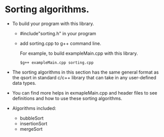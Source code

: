 # Sorting algorithms.

* To build your program with this library.
    * #include"sorting.h" in your program
    * add sorting.cpp to g++ command line.

         For example, to build exampleMain.cpp with this library.
      
          $g++ exampleMain.cpp sorting.cpp
* The sorting algorithms in this section has the same general format as the qsort in standard c/c++ library that can take in any user-defined data types.

* You can find more helps in exmapleMain.cpp and header files to see definitions and how to use these sorting algorithms.

* Algorithms included:
    * bubbleSort
    * insertionSort
    * mergeSort
